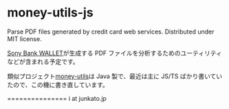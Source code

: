 # money-utils-js

Parse PDF files generated by credit card web services. Distributed under MIT license.

[Sony Bank WALLET](https://moneykit.net/visitor/sbw/)が生成する PDF ファイルを分析するためのユーティリティなどが含まれる予定です。

類似プロジェクト[money-utils](https://github.com/arcatdmz/money-utils)は Java 製で、最近は主に JS/TS ばかり書いていたので、この機に書き直しています。

===============
i at junkato.jp
